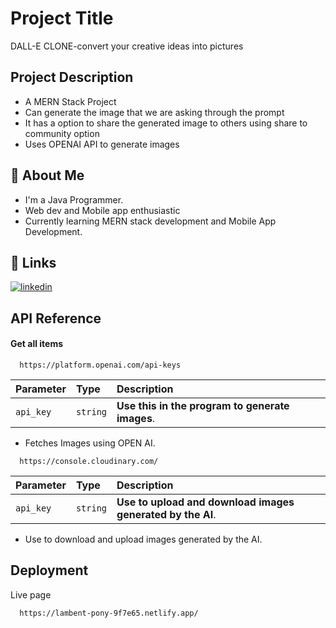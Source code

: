 
# Project Title
DALL-E CLONE-convert your creative ideas into pictures



## Project Description
* A MERN Stack Project
* Can generate the image that we are asking through the prompt
* It has a option to share the generated image to others using share to community option
* Uses OPENAI API to generate images
## 🚀 About Me
* I'm a Java Programmer.
* Web dev and Mobile app enthusiastic 
* Currently learning MERN stack development and Mobile App Development.

## 🔗 Links
[![linkedin](https://img.shields.io/badge/linkedin-0A66C2?style=for-the-badge&logo=linkedin&logoColor=white)](https://www.linkedin.com/in/karthick-kumar-sm)



## API Reference

#### Get all items

```http
  https://platform.openai.com/api-keys
```

| Parameter | Type     | Description                |
| :-------- | :------- | :------------------------- |
| `api_key` | `string` | **Use this in the program to generate images**. |

* Fetches Images using OPEN AI.


```http
  https://console.cloudinary.com/
```

| Parameter | Type     | Description                |
| :-------- | :------- | :------------------------- |
| `api_key` | `string` | **Use to upload and download images generated by the AI**. |

* Use to download and upload images generated by the AI.

## Deployment

Live page

```bash
  https://lambent-pony-9f7e65.netlify.app/
```

